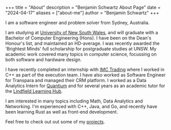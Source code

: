 +++
title = "About"
description = "Benjamin Schwartz About Page"
date = "2024-04-17"
aliases = ["about-me"]
author = "Benjamin Schwartz"
+++

I am a software engineer and problem solver from Sydney, Australia.

I am studying at [University of New South Wales](https://www.unsw.edu.au/), and will graduate with a Bachelor of Computer Engineering (Hons). I have been on the Dean's Honour's list, and maintained an HD-average. I was recently awarded the 'Brightest Minds' full scholarship for postgraduate studies at UNSW. My academic work covered many topics in computer science, focussing on both software and hardware design.

I have recently completed an internship with [IMC Trading](https://www.imc.com/ap/) where I worked in C++ as part of the execution team. I have also worked as Software Engineer for Transpara and managed their CRM platform. I worked as a Data Analytics Intern for [Quantium](https://quantium.com/) and for several years as an academic tutor for the [Lindfield Learning Hub](https://www.lindfieldlearninghub.com.au/). 

I am interested in many topics including Math, Data Analytics and Networking. I'm experienced with C++, Java, and Go, and recently have been learning Rust as well as front-end development.

Feel free to check out out some of my [projects](/projects).

